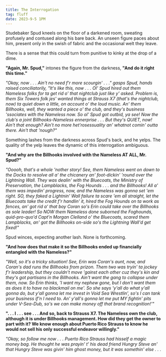 ```yaml
---
title: The Interrogation
tag: fluff
date: 2023-9-5 1PM
---
```


Studebaker Spud kneels on the floor of a darkened room, sweating profusely and contused along his bare back. An unseen figure paces about him, present only in the swish of fabric and the occasional welt they leave.

There is a sense that this could turn from punitive to kinky at the drop of a dime.

**"Again, Mr. Spud,"** intones the figure from the darkness, **"And do it right this time."**

*"Okay, now . . . Ain't no need f'r more scourgin' . . ." gasps Spud, hands raised conciliatorily, "It's like this, now . . . Ol' Spud hired out them Nameless folks for ta get rid o' that nightclub just like y' asked. Problem is, them Six Towers folk jes' wanted things at Strauss X7 (that's the nightclub, now) ta quiet down a little, on account o' the loud music. An' them Billhooks, well, they wanted a piece o' the club, and they's business 'ssociates with the Nameless now. So ol' Spud got outbid, ya see! Now the club's a joint Billhooks-Nameless ennerprise . . . But they's QUIET, now! Ain't that enough? Ain't no more het’rosessuality an' whatnot comin' outta there. Ain't that 'nough?"*

Something lashes from the darkness across Spud's back, and he yelps. The quality of the yelp leaves the dynamic of this interrogation ambiguous.

**"And why are the Billhooks involved with the Nameless AT ALL, Mr. Spud?"**

*"Ooooh, that's a whole 'nother story! See, them Nameless went on down to the Docks to resolve all a' the chicanery an' foot-dickin' 'round over the Lightning Wall. They was dealin' with the Bluecoats, the Ministry of Preservation, the Lampblacks, the Fog Hounds . . . and the Billhooks! All a' them was impedin' progress, now, and the Nameless was gonna set 'em right. SO, they faked a Lightnin' Wall failure ta scare 'em all straight, let the Bluecoats take the credit f'r handlin' it, hired the Fog Hounds on ta work as fences, an' got rid a' that boy Coran so's Erin could take over the Billhooks as sole leader! So NOW them Nameless done suborned the Foghounds, quid-pro-quo'd Capt'n Morgan Clelland o' the Bluecoats, scared them Lampblacks, an' got the Billhooks on-side so's the Lightning Wall'd get fixed!"*

Spud winces, expecting another lash. None is forthcoming.

**"And how does that make it so the Billhooks ended up financially entangled with the Nameless?"**

*"Well, so it's a tricky situation! See, Erin was Coran's aunt, now, and Coran's dad runs the Billhooks from prizon. Them two was tryin' ta jockey f'r leadership, but they couldn't move 'gainst each other cuz they's kin and they's got partisans in the Billhooks. Ain't want the gang to collapse under them, now. So Erin thinks, 'I want my nephew gone, but I don't want them as does it to have no blackmail on me'. So she says 'y'all do what y'all gonna do, but y'all gonna let me invest in Void Sea Wrestlin', so's I can tank your business if'n I need to. An' y'all's gonna let me put MY fightin' pits under V-Sea-Dub, so's we can make money off that brand recognition!'"*

**". . . I . . . see . . . And so, back to Strauss X7. The Nameless own the club, although it is under Billhooks management. How did they get the owner to part with it? We know enough about Puerto Rico Strauss to know he would not sell his only successful endeavor willingly."**

*"Okay, so follow me now . . . Puerto Rico Strauss had hisself a magic money bag. He thought he was prayin' t' his dead friend Hungry Steve an' that Hungry Steve was givin' him ghost money, but it was somethin' else . . .*
